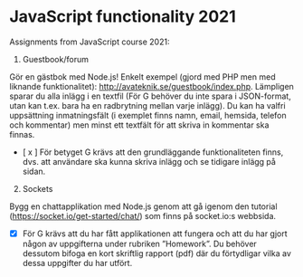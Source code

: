 # JavaScript functionality 2021
Assignments from JavaScript course 2021: 

1. Guestbook/forum

Gör en gästbok med Node.js! Enkelt exempel (gjord med PHP men med liknande
funktionalitet): http://avateknik.se/guestbook/index.php. Lämpligen sparar du alla inlägg i en
textfil (För G behöver du inte spara i JSON-format, utan kan t.ex. bara ha en radbrytning
mellan varje inlägg). Du kan ha valfri uppsättning inmatningsfält (i exemplet finns namn,
email, hemsida, telefon och kommentar) men minst ett textfält för att skriva in kommentar
ska finnas.
 - [ x ] För betyget G krävs att den grundläggande funktionaliteten finns, dvs. att användare ska
kunna skriva inlägg och se tidigare inlägg på sidan.


2. Sockets
 
Bygg en chattapplikation med Node.js genom att gå igenom den tutorial
(https://socket.io/get-started/chat/) som finns på socket.io:s webbsida.
- [x] För G krävs att du har fått applikationen att fungera och att du har gjort någon av uppgifterna
under rubriken ”Homework”. Du behöver dessutom bifoga en kort skriftlig
rapport (pdf) där du förtydligar vilka av dessa uppgifter du har utfört.
